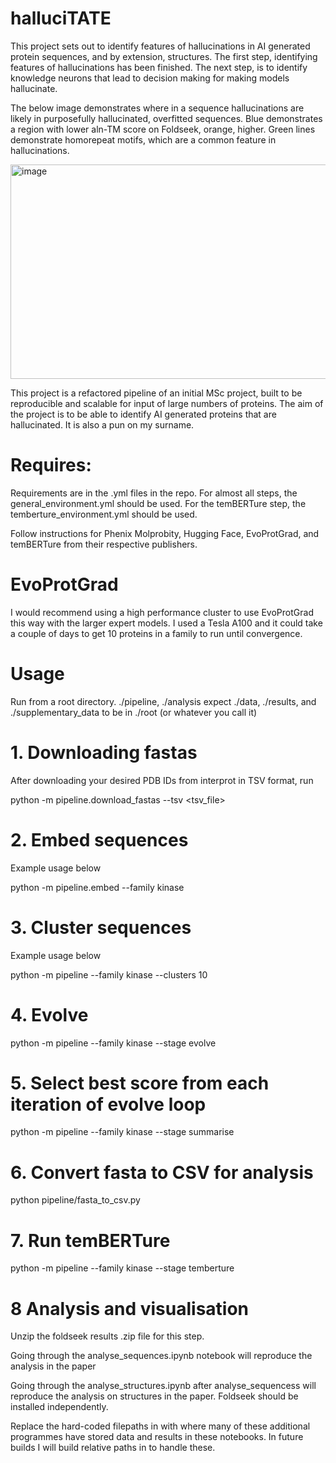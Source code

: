 
# halluciTATE
This project sets out to identify features of hallucinations in AI generated protein sequences, and by extension, structures.
The first step, identifying features of hallucinations has been finished. The next step, is to identify knowledge neurons that lead to decision making for making models hallucinate.

The below image demonstrates where in a sequence hallucinations are likely in purposefully hallucinated, overfitted sequences. Blue demonstrates a region with lower aln-TM score on Foldseek, orange, higher. Green lines demonstrate homorepeat motifs, which are a common feature in hallucinations.

<img width="582" height="343" alt="image" src="https://github.com/user-attachments/assets/f777a655-2a4c-4614-ad67-5c2c3e94aa33" />


This project is a refactored pipeline of an initial MSc project, built to be reproducible and scalable for input of large numbers of proteins. The aim of the project is to be able to identify AI generated proteins that are hallucinated. It is also a pun on my surname.


# Requires:

Requirements are in the .yml files in the repo. For almost all steps, the general_environment.yml should be used. For the temBERTure step, the temberture_environment.yml should be used.
  
Follow instructions for Phenix Molprobity, Hugging Face, EvoProtGrad, and temBERTure from their respective publishers.


# EvoProtGrad

I would recommend using a high performance cluster to use EvoProtGrad this way with the larger expert models. I used a Tesla A100 and it could take a couple of days to get 10 proteins in a family to run until convergence.


# Usage 

Run from a root directory. ./pipeline, ./analysis expect ./data, ./results, and ./supplementary_data to be in ./root (or whatever you call it) 

# 1. Downloading fastas
After downloading your desired PDB IDs from interprot in TSV format, run

python -m pipeline.download_fastas --tsv <tsv_file>

# 2. Embed sequences
Example usage below

python -m pipeline.embed --family kinase

# 3. Cluster sequences
Example usage below

python -m pipeline --family kinase --clusters 10

# 4. Evolve

python -m pipeline --family kinase --stage evolve

# 5. Select best score from each iteration of evolve loop

python -m pipeline --family kinase --stage summarise

# 6. Convert fasta to CSV for analysis
python pipeline/fasta_to_csv.py

# 7. Run temBERTure

python -m pipeline --family kinase --stage temberture


# 8 Analysis and visualisation

Unzip the foldseek results .zip file for this step.

Going through the analyse_sequences.ipynb notebook will reproduce the analysis in the paper

Going through the analyse_structures.ipynb after analyse_sequencess will reproduce the analysis on structures in the paper. Foldseek should be installed independently.

Replace the hard-coded filepaths in with where many of these additional programmes have stored data and results in these notebooks. In future builds I will build relative paths in to handle these.





